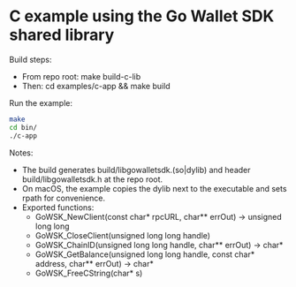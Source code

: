 # C example using the Go Wallet SDK shared library

Build steps:
- From repo root: make build-c-lib
- Then: cd examples/c-app && make build

Run the example:
```bash
make
cd bin/
./c-app
```

Notes:
- The build generates build/libgowalletsdk.(so|dylib) and header build/libgowalletsdk.h at the repo root.
- On macOS, the example copies the dylib next to the executable and sets rpath for convenience.
- Exported functions:
  - GoWSK_NewClient(const char* rpcURL, char** errOut) -> unsigned long long
  - GoWSK_CloseClient(unsigned long long handle)
  - GoWSK_ChainID(unsigned long long handle, char** errOut) -> char*
  - GoWSK_GetBalance(unsigned long long handle, const char* address, char** errOut) -> char*
  - GoWSK_FreeCString(char* s)
